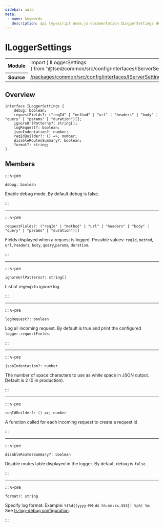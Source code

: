 ```yaml
---
sidebar: auto
meta:
 - name: keywords
   description: api typescript node.js documentation ILoggerSettings decorator
---
```

# ILoggerSettings <Badge text="Decorator" type="decorator"/>
<!-- Summary -->
<section class="symbol-info"><table class="is-full-width"><tbody><tr><th>Module</th><td><div class="lang-typescript"><span class="token keyword">import</span> { ILoggerSettings }&nbsp;<span class="token keyword">from</span>&nbsp;<span class="token string">"@tsed/common/src/config/interfaces/IServerSettings"</span></div></td></tr><tr><th>Source</th><td><a href="https://github.com/Romakita/ts-express-decorators/blob/v4.31.4/packages/common/src/config/interfaces/IServerSettings.ts#L0-L0">/packages/common/src/config/interfaces/IServerSettings.ts</a></td></tr></tbody></table></section>

<!-- Overview -->
## Overview


<pre><code class="typescript-lang "><span class="token keyword">interface</span> ILoggerSettings <span class="token punctuation">{</span>
    debug<span class="token punctuation">:</span> <span class="token keyword">boolean</span><span class="token punctuation">;</span>
    requestFields?<span class="token punctuation">:</span> <span class="token punctuation">(</span>"reqId" | "method" | "url" | "headers" | "body" | "query" | "params" | "duration"<span class="token punctuation">)</span><span class="token punctuation">[</span><span class="token punctuation">]</span><span class="token punctuation">;</span>
    ignoreUrlPatterns?<span class="token punctuation">:</span> <span class="token keyword">string</span><span class="token punctuation">[</span><span class="token punctuation">]</span><span class="token punctuation">;</span>
    logRequest?<span class="token punctuation">:</span> <span class="token keyword">boolean</span><span class="token punctuation">;</span>
    jsonIndentation?<span class="token punctuation">:</span> <span class="token keyword">number</span><span class="token punctuation">;</span>
    reqIdBuilder?<span class="token punctuation">:</span> <span class="token punctuation">(</span><span class="token punctuation">)</span> =&gt<span class="token punctuation">;</span> <span class="token keyword">number</span><span class="token punctuation">;</span>
    disableRoutesSummary?<span class="token punctuation">:</span> <span class="token keyword">boolean</span><span class="token punctuation">;</span>
    format?<span class="token punctuation">:</span> <span class="token keyword">string</span><span class="token punctuation">;</span>
<span class="token punctuation">}</span></code></pre>



<!-- Members -->




## Members


::: v-pre

<div class="method-overview">
<pre><code class="typescript-lang ">debug<span class="token punctuation">:</span> <span class="token keyword">boolean</span></code></pre>

</div>



Enable debug mode. By default debug is false.



:::



***



::: v-pre

<div class="method-overview">
<pre><code class="typescript-lang ">requestFields?<span class="token punctuation">:</span> <span class="token punctuation">(</span>"reqId" | "method" | "url" | "headers" | "body" | "query" | "params" | "duration"<span class="token punctuation">)</span><span class="token punctuation">[</span><span class="token punctuation">]</span></code></pre>

</div>



Fields displayed when a request is logged. Possible values: `reqId`, `method`, `url`, `headers`, `body`, `query`,`params`, `duration`.



:::



***



::: v-pre

<div class="method-overview">
<pre><code class="typescript-lang ">ignoreUrlPatterns?<span class="token punctuation">:</span> <span class="token keyword">string</span><span class="token punctuation">[</span><span class="token punctuation">]</span></code></pre>

</div>



List of regexp to ignore log.



:::



***



::: v-pre

<div class="method-overview">
<pre><code class="typescript-lang ">logRequest?<span class="token punctuation">:</span> <span class="token keyword">boolean</span></code></pre>

</div>



Log all incoming request. By default is true and print the configured `logger.requestFields`.



:::



***



::: v-pre

<div class="method-overview">
<pre><code class="typescript-lang ">jsonIndentation?<span class="token punctuation">:</span> <span class="token keyword">number</span></code></pre>

</div>



The number of space characters to use as white space in JSON output. Default is 2 (0 in production).



:::



***



::: v-pre

<div class="method-overview">
<pre><code class="typescript-lang ">reqIdBuilder?<span class="token punctuation">:</span> <span class="token punctuation">(</span><span class="token punctuation">)</span> =&gt<span class="token punctuation">;</span> <span class="token keyword">number</span></code></pre>

</div>



A function called for each incoming request to create a request id.



:::



***



::: v-pre

<div class="method-overview">
<pre><code class="typescript-lang ">disableRoutesSummary?<span class="token punctuation">:</span> <span class="token keyword">boolean</span></code></pre>

</div>



Disable routes table displayed in the logger. By default debug is `false`.



:::



***



::: v-pre

<div class="method-overview">
<pre><code class="typescript-lang ">format?<span class="token punctuation">:</span> <span class="token keyword">string</span></code></pre>

</div>



Specify log format. Example: `%[%d{[yyyy-MM-dd hh:mm:ss,SSS}] %p%] %m`. See [ts-log-debug configuration](https://romakita.github.io/ts-log-debug/).



:::